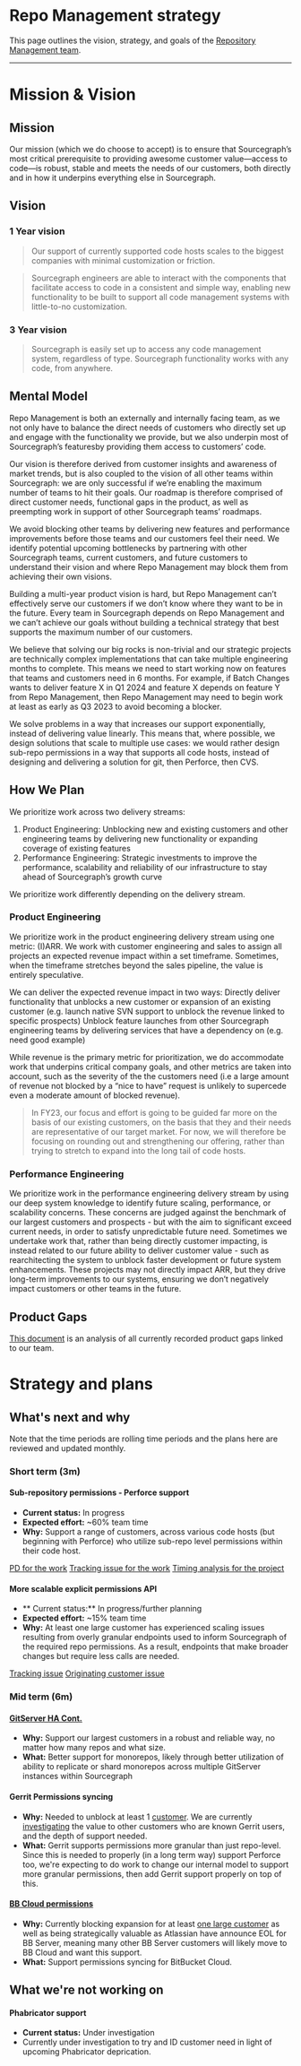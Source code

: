 # Repo Management strategy

This page outlines the vision, strategy, and goals of the [Repository Management team](../../../../departments/product-engineering/engineering/enablement/repo-management/index.md).

---

# Mission & Vision

## Mission

Our mission (which we do choose to accept) is to ensure that Sourcegraph’s most critical prerequisite to providing awesome customer value—access to code—is robust, stable and meets the needs of our customers, both directly and in how it underpins everything else in Sourcegraph.

## Vision

### 1 Year vision

> Our support of currently supported code hosts scales to the biggest companies with minimal customization or friction.

> Sourcegraph engineers are able to interact with the components that facilitate access to code in a consistent and simple way, enabling new functionality to be built to support all code management systems with little-to-no customization.

### 3 Year vision

> Sourcegraph is easily set up to access any code management system, regardless of type. Sourcegraph functionality works with any code, from anywhere.

## Mental Model
Repo Management is both an externally and internally facing team, as we not only have to balance the direct needs of customers who directly set up and engage with the functionality we provide, but we also underpin most of Sourcegraph’s featuresby providing them access to customers’ code.

Our vision is therefore derived from customer insights and awareness of market trends, but is also coupled to the vision of all other teams within Sourcegraph: we are only successful if we’re enabling the maximum number of teams to hit their goals. Our roadmap is therefore comprised of direct customer needs, functional gaps in the product, as well as preempting work in support of other Sourcegraph teams’ roadmaps.

We avoid blocking other teams by delivering new features and performance improvements before those teams and our customers feel their need. We identify potential  upcoming bottlenecks by partnering with other Sourcegraph teams, current customers, and future customers to understand their vision and where Repo Management may block them from achieving their own visions.

Building a multi-year product vision is hard, but Repo Management can’t effectively serve our customers if we don’t know where they want to be in the future. Every team in Sourcegraph depends on Repo Management and we can’t achieve our goals without building a technical strategy that best supports the maximum number of our customers. 

We believe that solving our big rocks is non-trivial and our strategic projects are technically complex implementations that can take multiple engineering months to complete. This means we need to start working now on features that teams and customers need in 6 months. For example, if Batch Changes wants to deliver feature X in Q1 2024 and feature X depends on feature Y from Repo Management, then Repo Management may need to begin work at least as early as Q3 2023 to avoid becoming a blocker.

We solve problems in a way that increases our support exponentially, instead of delivering value linearly. This means that, where possible, we design solutions that scale to multiple use cases: we would rather design sub-repo permissions in a way that supports all code hosts, instead of designing and delivering a solution for git, then Perforce, then CVS. 

## How We Plan
We prioritize work across two delivery streams:
 1. Product Engineering: Unblocking new and existing customers and other engineering teams by delivering new functionality or expanding coverage of existing features
 1. Performance Engineering: Strategic investments to improve the performance, scalability and reliability of our infrastructure to stay ahead of Sourcegraph’s growth curve

We prioritize work differently depending on the delivery stream.

### Product Engineering
We prioritize work in the product engineering delivery stream using one metric: (I)ARR. We work with customer engineering and sales to assign all projects an expected revenue impact within a set timeframe. Sometimes, when the timeframe stretches beyond the sales pipeline, the value is entirely speculative.

We can deliver the expected revenue impact in two ways:
Directly deliver functionality that unblocks a new customer or expansion of an existing customer (e.g. launch native SVN support to unblock the revenue linked to specific prospects)
Unblock feature launches from other Sourcegraph engineering teams by delivering services that have a dependency on (e.g. need good example)

While revenue is the primary metric for prioritization, we do accommodate work that underpins critical company goals, and other metrics are taken into account, such as the severity of the the customers need (i.e a large amount of revenue not blocked by a “nice to have” request is unlikely to supercede even a moderate amount of blocked revenue). 

> In FY23, our focus and effort is going to be guided far more on the basis of our existing customers, on the basis that they and their needs are representative of our target market. For now, we will therefore be focusing on rounding out and strengthening our offering, rather than trying to stretch to expand into the long tail of code hosts. 

### Performance Engineering
We prioritize work in the performance engineering delivery stream by using our deep system knowledge to identify future scaling, performance, or scalability concerns. These concerns are judged against the benchmark of our largest customers and prospects - but with the aim to significant exceed current needs, in order to satisfy unpredictable future need. Sometimes we undertake work that, rather than being directly customer impacting, is instead related to our future ability to deliver customer value - such as rearchitecting the system to unblock faster development or future system enhancements. These projects may not directly impact ARR, but they drive long-term improvements to our systems, ensuring we don’t negatively impact customers or other teams in the future.   

## Product Gaps

[This document](https://docs.google.com/document/d/14P-QtLBjd264I9-p70wL6rP36_GltAGsF18sMWawzGc/edit#heading=h.vki1iuq1jfl1) is an analysis of all currently recorded product gaps linked to our team.

# Strategy and plans

## What's next and why

Note that the time periods are rolling time periods and the plans here are reviewed and updated monthly.

### Short term (3m)
#### Sub-repository permissions - Perforce support

- **Current status:** In progress
- **Expected effort:** ~60% team time
- **Why:** Support a range of customers, across various code hosts (but beginning with Perforce) who utilize sub-repo level permissions within their code host.

[PD for the work](https://docs.google.com/document/d/1d8j-6VC_nk8HXEDT6U2_s-_9uSzgzHWZzrJjII9pKEE/edit#heading=h.hamivlgnpbpn)
[Tracking issue for the work](https://github.com/sourcegraph/sourcegraph/issues/27916)
[Timing analysis for the project](https://docs.google.com/document/d/1p0a9YSj_OPJcmjHZgdou2RKGw-qLo_nzdwpryisyfzo/edit#heading=h.g3dopdwgj3yv)

#### More scalable explicit permissions API
- ** Current status:** In progress/further planning
- **Expected effort:** ~15% team time
- **Why:** At least one large customer has experienced scaling issues resulting from overly granular endpoints used to inform Sourcegraph of the required repo permissions. As a result, endpoints that make broader changes but require less calls are needed.

[Tracking issue](https://github.com/sourcegraph/sourcegraph/issues/28590)
[Originating customer issue](https://github.com/sourcegraph/customer/issues/546)

### Mid term (6m)
#### [GitServer HA Cont.](https://docs.google.com/document/d/1U5KmrVRezD1wjs1g2dBkeCJIfGTJ4dzZ8zXudJaDNNU/edit#)

- **Why:** Support our largest customers in a robust and reliable way, no matter how many repos and what size.
- **What:** Better support for monorepos, likely through better utilization of ability to replicate or shard monorepos across multiple GitServer instances within Sourcegraph

#### Gerrit Permissions syncing

- **Why:** Needed to unblock at least 1 [customer](https://github.com/sourcegraph/accounts/issues/246). We are currently [investigating](https://github.com/sourcegraph/sourcegraph/issues/23563) the value to other customers who are known Gerrit users, and the depth of support needed.
- **What:** Gerrit supports permissions more granular than just repo-level. Since this is needed to properly (in a long term way) support Perforce too, we're expecting to do work to change our internal model to support more granular permissions, then add Gerrit support properly on top of this.

#### [BB Cloud permissions](https://github.com/sourcegraph/sourcegraph/issues/19782)

- **Why:** Currently blocking expansion for at least [one large customer](https://github.com/sourcegraph/customer/issues/288) as well as being strategically valuable as Atlassian have announce EOL for BB Server, meaning many other BB Server customers will likely move to BB Cloud and want this support.
- **What:** Support permissions syncing for BitBucket Cloud.


## What we're not working on

#### Phabricator support

- **Current status:** Under investigation
- Currently under investigation to try and ID customer need in light of upcoming Phabricator deprication.
